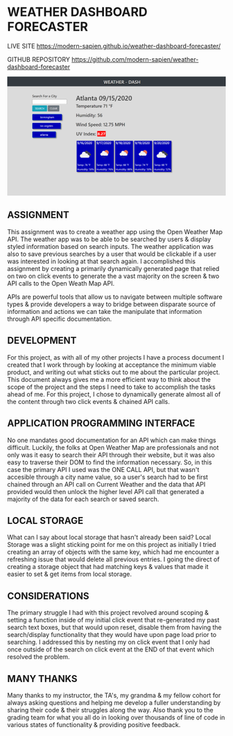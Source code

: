# WEATHER DASHBOARD FORECASTER

LIVE SITE
https://modern-sapien.github.io/weather-dashboard-forecaster/

GITHUB REPOSITORY
https://github.com/modern-sapien/weather-dashboard-forecaster

![WEATHERDASH SCREENSHOT](assets/weatherdash.png)

## ASSIGNMENT

This assignment was to create a weather app using the Open Weather Map API. The weather app was to be able to be searched by users & display styled information based on search inputs. The weather application was also to save previous searches by a user that would be clickable if a user was interested in looking at that search again. I accomplished this assignment by creating a primarily dynamically generated page that relied on two on click events to generate the a vast majority on the screen & two API calls to the Open Weath Map API. 

APIs are powerful tools that allow us to navigate between multiple software types & provide developers a way to bridge between disparate source of information and actions we can take the manipulate that information through API specific documentation. 

## DEVELOPMENT

For this project, as with all of my other projects I have a process document I created that I work through by looking at acceptance the minimum viable product, and writing out what sticks out to me about the particular project. This document always gives me a more efficient way to think about the scope of the project and the steps I need to take to accomplish the tasks ahead of me. For this project, I chose to dynamically generate almost all of the content through two click events & chained API calls. 

## APPLICATION PROGRAMMING INTERFACE

No one mandates good documentation for an API which can make things difficult. Luckily, the folks at Open Weather Map are professionals and not only was it easy to search their API through their website, but it was also easy to traverse their DOM to find the information necessary. So, in this case the primary API I used was the ONE CALL API, but that wasn't accesible through a city name value, so a user's search had to be first chained through an API call on Current Weather and the data that API provided would then unlock the higher level API call that generated a majority of the data for each search or saved search.

## LOCAL STORAGE

What can I say about local storage that hasn't already been said? Local Storage was a slight sticking point for me on this project as initially I tried creating an array of objects with the same key, which had me encounter a refreshing issue that would delete all previous entries. I going the direct of creating a storage object that had matching keys & values that made it easier to set & get items from local storage.

## CONSIDERATIONS

The primary struggle I had with this project revolved around scoping & setting a function inside of my initial click event that re-generated my past search text boxes, but that would upon reset, disable them from having the search/display functionality that they would have upon page load prior to searching. I addressed this by nesting my on click event that I only had once outside of the search on click event at the END of that event which resolved the problem. 

## MANY THANKS

Many thanks to my instructor, the TA's, my grandma & my fellow cohort for always asking questions and helping me develop a fuller understanding by sharing their code & their struggles along the way. Also thank you to the grading team for what you all do in looking over thousands of line of code in various states of functionality & providing positive feedback.




